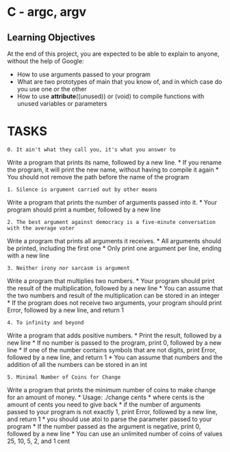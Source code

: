 # C - argc, argv

## Learning Objectives
At the end of this project, you are expected to be able to explain to anyone, without the help of Google:
- How to use arguments passed to your program
- What are two prototypes of main that you know of, and in which case do you use one or the other
- How to use __attribute__((unused)) or (void) to compile functions with unused variables or parameters

# TASKS
	0. It ain't what they call you, it's what you answer to
Write a program that prints its name, followed by a new line.
	* If you rename the program, it will print the new name, without having to compile it again
	* You should not remove the path before the name of the program

	1. Silence is argument carried out by other means
Write a program that prints the number of arguments passed into it.
	* Your program should print a number, followed by a new line

	2. The best argument against democracy is a five-minute conversation with the average voter
Write a program that prints all arguments it receives.
	* All arguments should be printed, including the first one
	* Only print one argument per line, ending with a new line

	3. Neither irony nor sarcasm is argument
Write a program that multiplies two numbers.
	* Your program should print the result of the multiplication, followed by a new line
	* You can assume that the two numbers and result of the multiplication can be stored in an integer
	* If the program does not receive two arguments, your program should print Error, followed by a new line, and return 1

	4. To infinity and beyond
Write a program that adds positive numbers.
	* Print the result, followed by a new line
	* If no number is passed to the program, print 0, followed by a new line
	* If one of the number contains symbols that are not digits, print Error, followed by a new line, and return 1
	* You can assume that numbers and the addition of all the numbers can be stored in an int

	5. Minimal Number of Coins for Change
Write a program that prints the minimum number of coins to make change for an amount of money.
	* Usage: ./change cents
	* where cents is the amount of cents you need to give back
	* if the number of arguments passed to your program is not exactly 1, print Error, followed by a new line, and return 1
	* you should use atoi to parse the parameter passed to your program
	* If the number passed as the argument is negative, print 0, followed by a new line
	* You can use an unlimited number of coins of values 25, 10, 5, 2, and 1 cent

